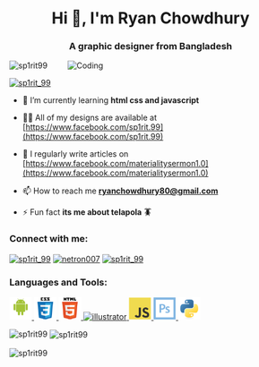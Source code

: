 <h1 align="center">Hi 👋, I'm Ryan Chowdhury</h1>
<h3 align="center">A graphic designer from Bangladesh</h3>
<img align="right" alt="Coding" width="400" src="https://krita-artists.org/uploads/default/original/2X/9/9cd8ea6f7cd0eb9373561616f8ee8562867aef02.gif">

<p align="left"> <img src="https://komarev.com/ghpvc/?username=sp1rit99&label=Profile%20views&color=0e75b6&style=flat" alt="sp1rit99" /> </p>

<p align="left"> <a href="https://twitter.com/sp1rit_99" target="blank"><img src="https://img.shields.io/twitter/follow/sp1rit_99?logo=twitter&style=for-the-badge" alt="sp1rit_99" /></a> </p>

- 🌱 I’m currently learning **html css and javascript**

- 👨‍💻 All of my designs are available at [https://www.facebook.com/sp1rit.99](https://www.facebook.com/sp1rit.99)

- 📝 I regularly write articles on [https://www.facebook.com/materialitysermon1.0](https://www.facebook.com/materialitysermon1.0)

- 📫 How to reach me **ryanchowdhury80@gmail.com**

- ⚡ Fun fact **its me about telapola 🪳**

<h3 align="left">Connect with me:</h3>
<p align="left">
<a href="https://twitter.com/sp1rit_99" target="blank"><img align="center" src="https://raw.githubusercontent.com/rahuldkjain/github-profile-readme-generator/master/src/images/icons/Social/twitter.svg" alt="sp1rit_99" height="30" width="40" /></a>
<a href="https://fb.com/netron007" target="blank"><img align="center" src="https://raw.githubusercontent.com/rahuldkjain/github-profile-readme-generator/master/src/images/icons/Social/facebook.svg" alt="netron007" height="30" width="40" /></a>
<a href="https://instagram.com/sp1rit_99" target="blank"><img align="center" src="https://raw.githubusercontent.com/rahuldkjain/github-profile-readme-generator/master/src/images/icons/Social/instagram.svg" alt="sp1rit_99" height="30" width="40" /></a>
</p>

<h3 align="left">Languages and Tools:</h3>
<p align="left"> <a href="https://developer.android.com" target="_blank" rel="noreferrer"> <img src="https://raw.githubusercontent.com/devicons/devicon/master/icons/android/android-original-wordmark.svg" alt="android" width="40" height="40"/> </a> <a href="https://www.w3schools.com/css/" target="_blank" rel="noreferrer"> <img src="https://raw.githubusercontent.com/devicons/devicon/master/icons/css3/css3-original-wordmark.svg" alt="css3" width="40" height="40"/> </a> <a href="https://www.w3.org/html/" target="_blank" rel="noreferrer"> <img src="https://raw.githubusercontent.com/devicons/devicon/master/icons/html5/html5-original-wordmark.svg" alt="html5" width="40" height="40"/> </a> <a href="https://www.adobe.com/in/products/illustrator.html" target="_blank" rel="noreferrer"> <img src="https://www.vectorlogo.zone/logos/adobe_illustrator/adobe_illustrator-icon.svg" alt="illustrator" width="40" height="40"/> </a> <a href="https://developer.mozilla.org/en-US/docs/Web/JavaScript" target="_blank" rel="noreferrer"> <img src="https://raw.githubusercontent.com/devicons/devicon/master/icons/javascript/javascript-original.svg" alt="javascript" width="40" height="40"/> </a> <a href="https://www.photoshop.com/en" target="_blank" rel="noreferrer"> <img src="https://raw.githubusercontent.com/devicons/devicon/master/icons/photoshop/photoshop-line.svg" alt="photoshop" width="40" height="40"/> </a> <a href="https://www.python.org" target="_blank" rel="noreferrer"> <img src="https://raw.githubusercontent.com/devicons/devicon/master/icons/python/python-original.svg" alt="python" width="40" height="40"/> </a> </p>

<p><img align="left" src="https://github-readme-stats.vercel.app/api/top-langs?username=sp1rit99&show_icons=true&locale=en&layout=compact" alt="sp1rit99" /></p>

<p>&nbsp;<img align="center" src="https://github-readme-stats.vercel.app/api?username=sp1rit99&show_icons=true&locale=en" alt="sp1rit99" /></p>

<p><img align="center" src="https://github-readme-streak-stats.herokuapp.com/?user=sp1rit99&" alt="sp1rit99" /></p>
